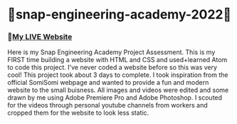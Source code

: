# 👻snap-engineering-academy-2022👻

### 🍦[My LIVE Website](https://ingrid-ux.github.io/)


Here is my Snap Engineering Academy Project Assessment. This is my FIRST time building a website with HTML and CSS and used+learned Atom to code this project. I've never coded a website before so this was very cool! This project took about 3 days to complete. I took inspiration from the official SomiSomi webpage and wanted to provide a fun and modern website to the small buisness. All images and videos were edited and some drawn by me using Adobe Premiere Pro and Adobe Photoshop. I scouted for the videos through personal youtube channels from workers and cropped them for the website to look less static. 
